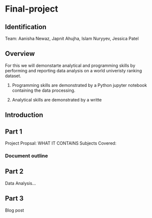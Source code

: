 # Final-project

## Identification

Team: Aanisha Newaz, Japnit Ahujha, Islam Nuryyev, Jessica Patel

## Overview
For this we will demonstarte analytical and programming skills by performing and reporting data 
analysis on a world univeristy ranking dataset.

1. Programming skills are demonstrated by a Python jupyter notebook containing 
the data processing.

2. Analytical skills are demonstrated by a writte

## Introduction

## Part 1

Project Propsal: WHAT IT CONTAINS
Subjects Covered:

### Document outline 

## Part 2 
Data Analysis...

## Part 3 
Blog post
